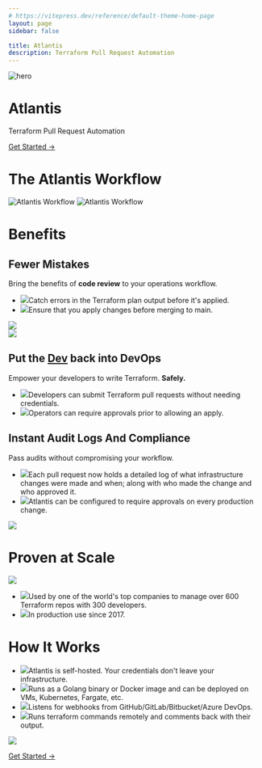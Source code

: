 ```yaml
---
# https://vitepress.dev/reference/default-theme-home-page
layout: page
sidebar: false

title: Atlantis
description: Terraform Pull Request Automation
---
```


<!-- create hero image for atlantis use plain vue script -->
<div class="home">
  <div class="hero">
    <img src="/hero.png" alt="hero">
    <h1>Atlantis</h1>
    <p class="description">
      Terraform Pull Request Automation
    </p>
    <p class="action">
      <a href="/guide/introduction" class="nav-link action-button">Get Started →</a>
    </p>
  </div>
</div>

<div class="workflow-container">
  <div class="workflow">
    <h1>The Atlantis Workflow</h1>
    <img src="/mobile-workflow-min.png" class="mobile" alt="Atlantis Workflow">
    <img src="/workflow-min.png" class="desktop" alt="Atlantis Workflow">
  </div>
</div>

<div class="benefits-container">
  <div class="benefit-container -dark">
    <div class="title">
      <h1>Benefits</h1>
    </div>
    <div class="benefit">
      <div class="item">
        <div class="description">
          <h2>Fewer Mistakes</h2>
          <p>Bring the benefits of <strong>code review</strong> to your operations
            workflow.</p>
          <ul>
            <li><img class="checkmark" src="/checkmark.svg">Catch errors in
              the Terraform plan output before it's applied.
            </li>
            <li><img class="checkmark" src="/checkmark.svg">Ensure that you
              apply changes before merging to main.
            </li>
          </ul>
        </div>
      </div>
      <div class="item image">
        <div class="image">
          <img src="/list.svg">
        </div>
      </div>
    </div>
  </div>
  <div class="benefit-container">
    <div class="benefit">
      <div class="item image">
        <div class="image">
          <img src="/coding.svg">
        </div>
      </div>
      <div class="item">
        <div class="description">
          <h2>Put the <span style="text-decoration: underline">Dev</span> back into DevOps</h2>
          <p>Empower your developers to write Terraform. <strong>Safely.</strong></p>
          <ul>
            <li><img class="checkmark" src="/checkmark.svg">Developers can
              submit Terraform pull requests without needing credentials.
            </li>
            <li><img class="checkmark" src="/checkmark.svg">Operators can
              require approvals prior to allowing an apply.
            </li>
          </ul>
        </div>
      </div>
    </div>
  </div>
  <div class="benefit-container -dark">
    <div class="benefit">
      <div class="item">
        <div class="description">
          <h2>Instant Audit Logs And Compliance</h2>
          <p>Pass audits without compromising your workflow.</p>
          <ul>
            <li><img class="checkmark" src="/checkmark.svg">Each pull request now holds a detailed log of what infrastructure changes were made and when; along with who made the change and who approved it.
            </li>
            <li><img class="checkmark" src="/checkmark.svg">Atlantis can be configured to require approvals on every production change.
            </li>
          </ul>
        </div>
      </div>
      <div class="item image">
        <div class="image">
          <img src="/certificate.svg">
        </div>
      </div>
    </div>
  </div>
</div>

<div class="benefits-container">
  <div class="benefit-container">
    <h1 class="title">Proven at Scale</h1>
    <div class="benefit">
      <div class="item image">
        <div class="image">
          <img src="/powerful.svg">
        </div>
      </div>
      <div class="item">
        <div class="description">
          <ul>
            <li><img class="checkmark" src="/checkmark.svg">Used by one of the world's top companies to manage over 600 Terraform repos with 300 developers.
            </li>
            <li><img class="checkmark" src="/checkmark.svg">In production use since 2017.
            </li>
          </ul>
        </div>
      </div>
    </div>
  </div>
</div>

<div class="benefits-container">
  <div class="benefit-container">
    <h1 class="title">How It Works</h1>
    <div class="benefit">
      <div class="item">
        <div class="description">
          <ul>
            <li><img class="checkmark" src="/checkmark.svg">Atlantis is
              self-hosted. Your credentials don't leave your infrastructure.
            </li>
            <li><img class="checkmark" src="/checkmark.svg">Runs as a Golang
              binary or Docker image and can be deployed on VMs, Kubernetes,
              Fargate, etc.
            </li>
            <li><img class="checkmark" src="/checkmark.svg">Listens for
              webhooks from GitHub/GitLab/Bitbucket/Azure DevOps.
            </li>
            <li><img class="checkmark" src="/checkmark.svg">Runs terraform
              commands remotely and comments back with their output.
            </li>
          </ul>
        </div>
      </div>
      <div class="item image">
        <div class="image">
          <img src="/hero.png">
        </div>
      </div>
    </div>
  </div>
</div>

<div class="home getting-started-footer">
  <div class="hero">
    <p class="action">
      <a href="/guide/introduction" class="nav-link action-button">Get Started →</a>
    </p>
  </div>
</div>
